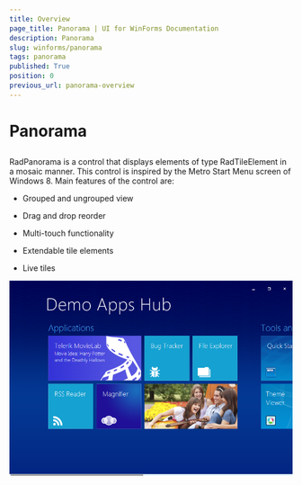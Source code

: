 ```yaml
---
title: Overview
page_title: Panorama | UI for WinForms Documentation
description: Panorama
slug: winforms/panorama
tags: panorama
published: True
position: 0
previous_url: panorama-overview
---
```


# Panorama



## 

RadPanorama is a control that displays elements of type RadTileElement in a mosaic manner. This control is inspired by the Metro Start Menu screen of Windows 8. Main features of the control are:

* Grouped and ungrouped view

* Drag and drop reorder

* Multi-touch functionality

* Extendable tile elements 

* Live tiles

![panorama-overview](images/panorama-overview.png)
